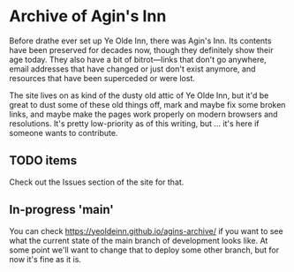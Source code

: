 Archive of Agin's Inn
=====================

Before drathe ever set up Ye Olde Inn, there was Agin's Inn. Its contents have
been preserved for decades now, though they definitely show their age today.
They also have a bit of bitrot—links that don't go anywhere, email addresses
that have changed or just don't exist anymore, and resources that have been
superceded or were lost.

The site lives on as kind of the dusty old attic of Ye Olde Inn, but it'd be
great to dust some of these old things off, mark and maybe fix some broken
links, and maybe make the pages work properly on modern browsers and
resolutions. It's pretty low-priority as of this writing, but … it's here if
someone wants to contribute.


TODO items
----------

Check out the Issues section of the site for that.


In-progress 'main'
------------------

You can check <https://yeoldeinn.github.io/agins-archive/> if you want to see
what the current state of the main branch of development looks like. At some
point we'll want to change that to deploy some other branch, but for now it's
fine as it is.
